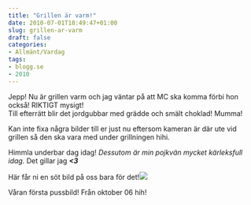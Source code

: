```yaml
---
title: "Grillen är varm!"
date: 2010-07-01T18:49:47+01:00
slug: grillen-ar-varm
draft: false
categories:
- Allmänt/Vardag
tags:
- blogg.se
- 2010
---
```

Jepp! Nu är grillen varm och jag väntar på att MC ska komma förbi hon också! RIKTIGT mysigt!  
Till efterrätt blir det jordgubbar med grädde och smält choklad! Mumma!  
  
Kan inte fixa några bilder till er just nu eftersom kameran är där ute vid grillen så den ska vara med under grillningen hihi.  
  
Himmla underbar dag idag! _Dessutom är min pojkvän mycket kärleksfull idag._ Det gillar jag **_<3_**  
  
Här får ni en söt bild på oss bara för det!![](/assets/images/blogg.se/timjagkysservarandra2nov06_96320918.jpg)  
  
  
Våran första pussbild! Från oktober 06 hih!